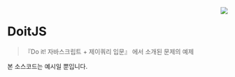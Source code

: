 <img src="https://user-images.githubusercontent.com/2356036/220843619-13f11a14-4913-4f85-8c7a-d7637d61c23b.jpeg" align="right" />

# DoitJS 
> 『Do it! 자바스크립트 + 제이쿼리 입문』 에서 소개된 문제의 예제

본 소스코드는 예시일 뿐입니다.
